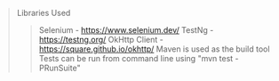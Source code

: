 >Libraries Used
>>Selenium - https://www.selenium.dev/
>>TestNg - https://testng.org/
>>OkHttp Client - https://square.github.io/okhttp/
>Maven is used as the build tool
>>Tests can be run from command line using "mvn test -PRunSuite"